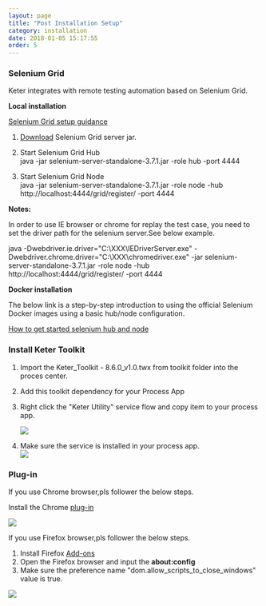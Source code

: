 ```yaml
---
layout: page
title: "Post Installation Setup"
category: installation
date: 2018-01-05 15:17:55
order: 5
---
```




### Selenium Grid

Keter integrates with remote testing automation based on Selenium Grid.

**Local installation**

[Selenium Grid setup guidance](https://github.com/SeleniumHQ/selenium/wiki/Grid2)  


1. [Download](http://selenium-release.storage.googleapis.com/3.7/selenium-server-standalone-3.7.1.jar ) Selenium Grid server jar.  

2. Start Selenium Grid Hub   
java -jar selenium-server-standalone-3.7.1.jar -role hub -port 4444  

3. Start Selenium Grid Node  
java -jar selenium-server-standalone-3.7.1.jar -role node -hub http://localhost:4444/grid/register/ -port 4444

**Notes:**

In order to use IE browser or chrome for replay the test case, you need to set the driver path for the selenium server.See below example.

java -Dwebdriver.ie.driver="C:\XXX\IEDriverServer.exe"
-Dwebdriver.chrome.driver="C:\XXX\chromedriver.exe" -jar 
selenium-server-standalone-3.7.1.jar -role node -hub http://localhost:4444/grid/register/ -port 4444

**Docker installation**

The below link is a step-by-step introduction to using the official Selenium Docker images using a basic hub/node configuration.

[How to get started selenium hub and node](https://github.com/SeleniumHQ/docker-selenium/wiki/Getting-Started-with-Hub-and-Nodes)

### Install Keter Toolkit

1. Import the Keter_Toolkit - 8.6.0_v1.0.twx from toolkit folder into the proces center.
2. Add this toolkit dependency for your Process App
3. Right click the "Keter Utility" service flow and copy item to your process app.  

   ![][toolkit]
4. Make sure the service is installed in your process app.  
   ![][service]
   
### Plug-in
If you use Chrome browser,pls follower the below steps.

Install the Chrome [plug-in](https://chrome.google.com/webstore/search/keter)

  
   ![][keter]


If you use Firefox browser,pls follower the below steps.
1. Install Firefox [Add-ons](https://addons.mozilla.org/en-US/firefox/addon/keter)
2. Open the Firefox browser and input the **about:config**
3. Make sure the preference name "dom.allow_scripts_to_close_windows" value is true.

  ![][firefox]



[toolkit]: ../images/install/toolkit.png 
[service]: ../images/install/service.png 
[keter]: ../images/install/keter.png 
[firefox]: ../images/install/firefox.png





